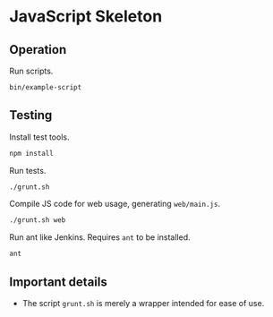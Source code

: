 # JavaScript Skeleton


## Operation

Run scripts.

```sh
bin/example-script
```


## Testing

Install test tools.

```sh
npm install
```

Run tests.

```sh
./grunt.sh
```

Compile JS code for web usage, generating `web/main.js`.

```sh
./grunt.sh web
```

Run ant like Jenkins. Requires `ant` to be installed.

```sh
ant
```


## Important details

* The script `grunt.sh` is merely a wrapper intended for ease of use.
